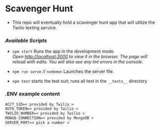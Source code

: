 # Scavenger Hunt

- This repo will eventually hold a scavenger hunt app that will utilize the Twilio texting service.

### _Available Scripts_

- `npm start` Runs the app in the development mode.<br />
  _Open [http://localhost:3000](http://localhost:3000) to view it in the browser.
  The page will reload with edits. You will also see any lint errors in the console._

- `npm run serve` // `nodemon` Launches the server file.
- `npm test` starts the test suit; runs all test in the `__tests__` directory

### .ENV example content

```txt
ACCT_SID=< provided by Twilio >
AUTH_TOKEN=< provided by Twilio >
TWILIO_NUMBER=< provided by Twilio >
MONGO_CONNECTION=< provided by MongoDB >
SERVER_PORT=< pick a number >
```
